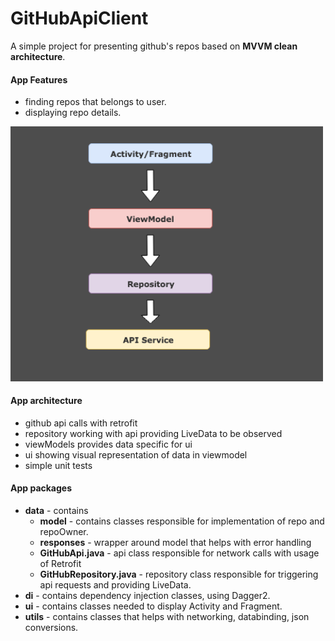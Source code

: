 # GitHubApiClient

A simple project for presenting github's repos based on **MVVM clean architecture**.

#### App Features
* finding repos that belongs to user.
* displaying repo details.

<img src="https://github.com/Leedwon/GitHubApiClient/blob/master/media/tmp.png" width="500" style="max-width:500%;">

#### App architecture
* github api calls with retrofit
* repository working with api providing LiveData to be observed
* viewModels provides data specific for ui
* ui showing visual representation of data in viewmodel
* simple unit tests

#### App packages
* <b>data</b> - contains 
    * <b>model</b> - contains classes responsible for implementation of repo and repoOwner.
    * <b>responses</b> - wrapper around model that helps with error handling
    * <b>GitHubApi.java</b> - api class responsible for network calls with usage of Retrofit
    * <b>GitHubRepository.java</b> - repository class responsible for triggering api requests and providing LiveData.
* <b>di</b> - contains dependency injection classes, using Dagger2.   
* <b>ui</b> - contains classes needed to display Activity and Fragment.
* <b>utils</b> - contains classes that helps with networking, databinding, json conversions.
